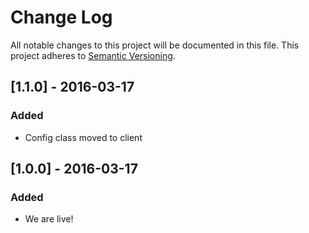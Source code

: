 # Change Log
All notable changes to this project will be documented in this file.
This project adheres to [Semantic Versioning](http://semver.org/).

## [1.1.0] - 2016-03-17
### Added
- Config class moved to client

## [1.0.0] - 2016-03-17
### Added
- We are live!